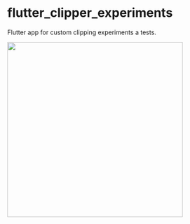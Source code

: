 # flutter_clipper_experiments

Flutter app for custom clipping experiments a tests.

<img src="https://i.imgur.com/pU0evQb.png" width="400">
